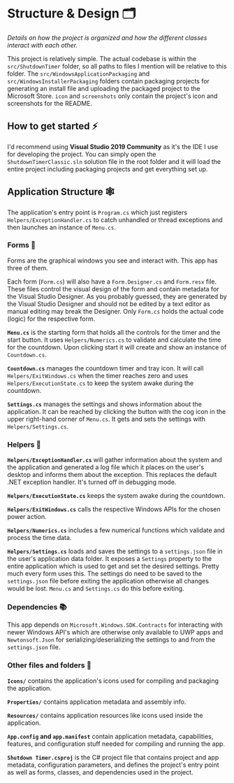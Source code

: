# Structure & Design 🗂

*Details on how the project is organized and how the different classes interact with each other.*

This project is relatively simple. The actual codebase is within the `src/ShutdownTimer` folder, so all paths to files I mention will be relative to this folder.
The `src/WindowsApplicationPackaging` and `src/WindowsInstallerPackaging` folders contain packaging projects for generating an install file and uploading the packaged project to the Microsoft Store. `icon` and `screenshots` only contain the project's icon and screenshots for the README.

## How to get started ⚡

I'd recommend using **Visual Studio 2019 Community** as it's the IDE I use for developing the project. You can simply open the `ShutdownTimerClassic.sln` solution file in the root folder and it will load the entire project including packaging projects and get everything set up.

## Application Structure 🕸

The application's entry point is `Program.cs` which just registers `Helpers/ExceptionHandler.cs` to catch unhandled or thread exceptions and then launches an instance of `Menu.cs`.

### Forms 🎨

Forms are the graphical windows you see and interact with. This app has three of them.

Each form (`Form.cs`) will also have a `Form.Designer.cs` and `Form.resx` file. These files control the visual design of the form and contain metadata for the Visual Studio Designer. As you probably guessed, they are generated by the Visual Studio Designer and should not be edited by a text editor as manual editing may break the Designer. Only `Form.cs` holds the actual code (logic) for the respective form.

**`Menu.cs`** is the starting form that holds all the controls for the timer and the start button. It uses `Helpers/Numerics.cs` to validate and calculate the time for the countdown. Upon clicking start it will create and show an instance of `Countdown.cs`.

**`Countdown.cs`** manages the countdown timer and tray icon.
It will call `Helpers/ExitWindows.cs` when the timer reaches zero and uses `Helpers/ExecutionState.cs` to keep the system awake during the countdown.

**`Settings.cs`** manages the settings and shows information about the application. It can be reached by clicking the button with the cog icon in the upper right-hand corner of `Menu.cs`. It gets and sets the settings with `Helpers/Settings.cs`.

### Helpers 🧱

**`Helpers/ExceptionHandler.cs`** will gather information about the system and the application and generated a log file which it places on the user's desktop and informs them about the exception. This replaces the default .NET exception handler. It's turned off in debugging mode.

**`Helpers/ExecutionState.cs`** keeps the system awake during the countdown.

**`Helpers/ExitWindows.cs`** calls the respective Windows APIs for the chosen power action.

**`Helpers/Numerics.cs`** includes a few numerical functions which validate and process the time data.

**`Helpers/Settings.cs`** loads and saves the settings to a `settings.json` file in the user's application data folder.
It exposes a `Settings` property to the entire application which is used to get and set the desired settings. Pretty much every form uses this.
The settings do need to be saved to the `settings.json` file before exiting the application otherwise all changes would be lost. `Menu.cs` and `Settings.cs` do this before exiting.

### Dependencies 📚

This app depends on `Microsoft.Windows.SDK.Contracts` for interacting with newer Windows API's which are otherwise only available to UWP apps and `Newtonsoft.Json` for serializing/deserializing the settings to and from the `settings.json` file.

### Other files and folders 👾

**`Icons/`** contains the application's icons used for compiling and packaging the application.

**`Properties/`** contains application metadata and assembly info.

**`Resources/`** contains application resources like icons used inside the application.

**`App.config` and `app.manifest`** contain application metadata, capabilities, features, and configuration stuff needed for compiling and running the app.

**`Shutdown Timer.csproj`** is the C# project file that contains project and app metadata, configuration parameters, and defines the project's entry point as well as forms, classes, and dependencies used in the project.
